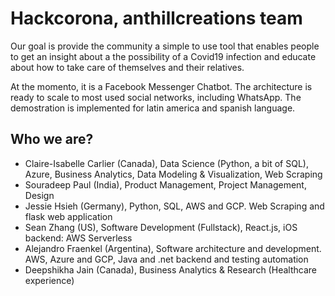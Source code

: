 # Hackcorona, anthillcreations team

Our goal is provide the community a simple to use tool that enables people to get an insight about a the possibility of a Covid19 infection and educate about how to take care of themselves and their relatives.

At the momento, it is a Facebook Messenger Chatbot. The architecture is ready to scale to most used social networks, including WhatsApp. The demostration is implemented for latin america and spanish language.

## Who we are?
 - Claire-Isabelle Carlier (Canada), Data Science (Python, a bit of SQL), Azure, Business Analytics, Data Modeling & Visualization, Web Scraping
 - Souradeep Paul (India), Product Management, Project Management, Design
 - Jessie Hsieh (Germany), Python, SQL, AWS and GCP. Web Scraping and flask web application
 - Sean Zhang (US), Software Development (Fullstack), React.js, iOS backend: AWS Serverless
 - Alejandro Fraenkel (Argentina), Software architecture and development. AWS, Azure and GCP, Java and .net backend and testing automation
 - Deepshikha Jain (Canada), Business Analytics & Research (Healthcare experience)


